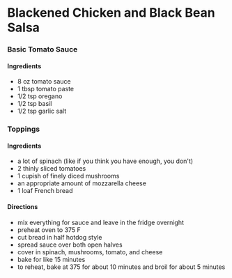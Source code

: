 # Blackened Chicken and Black Bean Salsa

### Basic Tomato Sauce

#### Ingredients

 - 8 oz tomato sauce
 - 1 tbsp tomato paste
 - 1/2 tsp oregano
 - 1/2 tsp basil
 - 1/2 tsp garlic salt

### Toppings

#### Ingredients

 - a lot of spinach (like if you think you have enough, you don't)
 - 2 thinly sliced tomatoes
 - 1 cupish of finely diced mushrooms
 - an appropriate amount of mozzarella cheese
 - 1 loaf French bread

 #### Directions

 - mix everything for sauce and leave in the fridge overnight
 - preheat oven to 375 F
 - cut bread in half hotdog style
 - spread sauce over both open halves
 - cover in spinach, mushrooms, tomato, and cheese
 - bake for like 15 minutes
 - to reheat, bake at 375 for about 10 minutes and broil for about 5 minutes